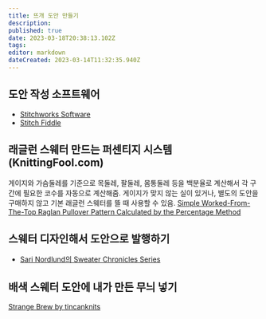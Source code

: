 ```yaml
---
title: 뜨개 도안 만들기
description: 
published: true
date: 2023-03-18T20:38:13.102Z
tags: 
editor: markdown
dateCreated: 2023-03-14T11:32:35.940Z
---
```


## 도안 작성 소프트웨어
- [Stitchworks Software](http://stitchworkssoftware.com/)
- [Stitch Fiddle](https://www.stitchfiddle.com/en)

## 래글런 스웨터 만드는 퍼센티지 시스템 (KnittingFool.com)
게이지와 가슴둘레를 기준으로 목둘레, 팔둘레, 몸통둘레 등을 백분율로 계산해서 각 구간에 필요한 코수를 자동으로 계산해줌.
게이지가 맞지 않는 실이 있거나, 별도의 도안을 구매하지 않고 기본 래글런 스웨터를 뜰 때 사용할 수 있음.
[ Simple Worked-From-The-Top Raglan Pullover Pattern Calculated by the Percentage Method](http://www.knittingfool.com/SweaterPatterns/TopDownRaglanPullover.aspx)

## 스웨터 디자인해서 도안으로 발행하기
- [Sari Nordlund의 Sweater Chronicles Series](https://www.youtube.com/playlist?list=PLpQPtxDXBPsVJDwxCZavgl-S8opSKZZvL)

## 배색 스웨터 도안에 내가 만든 무늬 넣기
[Strange Brew by tincanknits](https://www.ravelry.com/patterns/sources/strange-brew)

